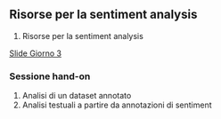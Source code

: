## Risorse per la sentiment analysis
1. Risorse per la sentiment analysis

[Slide Giorno 3](https://docs.google.com/presentation/d/1KdOaGQrgQxrFrHL_ko3QoDtX23ZAaKYqVMdqKFONZNs/edit?usp=sharing)

### Sessione hand-on
1. Analisi di un dataset annotato
2. Analisi testuali a partire da annotazioni di sentiment
